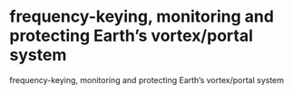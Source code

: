 # frequency-keying, monitoring and protecting Earth’s vortex/portal system

frequency-keying, monitoring and protecting Earth’s vortex/portal system